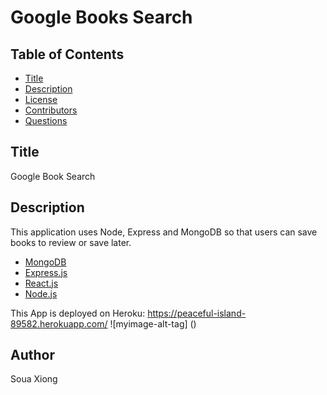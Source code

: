 # Google Books Search

  ## Table of Contents
  * [Title](#Title)
  * [Description](#Description)
  * [License](#license)
  * [Contributors](#Contributors)
  * [Questions](#Questions)

## Title
Google Book Search

## Description
This application uses Node, Express and MongoDB so that users can save books to review or save later.

- [MongoDB](mongodb.com)
- [Express.js](https://expressjs.com)
- [React.js](https://reactjs.org/)
- [Node.js](https://nodejs.org/en/)

This App is deployed on Heroku: https://peaceful-island-89582.herokuapp.com/
![myimage-alt-tag] ()

## Author

Soua Xiong